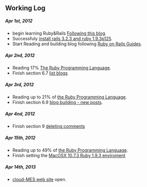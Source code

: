 Working Log
-----------

##### Apr 1st, 2012
* begin learning Ruby&Rails [Following this blog](http://huacnlee.com/blog/how-to-start-learning-ruby-on-rails/ "huacnlee blog").
* Successfuly [install rails 3.2.3 and ruby 1.9.3p125](http://eric.cloud-mes.com/2012/04/1/install-Ruby-1.9.3-and-Rails-3.2.3-on-Windows-7.html).
* Start Reading and building blog following [Ruby on Rails Guides](http://guides.rubyonrails.org/getting_started.html).

##### Apr 2nd, 2012
* Reading 17% [The Ruby Programming Language](http://www.amazon.com/Ruby-Programming-Language-David-Flanagan/dp/0596516177).
* Finish section 6.7 [list blogs](http://guides.rubyonrails.org/getting_started.html#listing-all-posts)

##### Apr 3rd, 2012
* Reading up to 21% of [the Ruby Programming Language](http://www.amazon.com/Ruby-Programming-Language-David-Flanagan/dp/0596516177).
* Finish section 6.9 [blog building - new posts](http://guides.rubyonrails.org/getting_started.html#creating-new-posts).

##### Apr 4nd, 2012
* Finish section 9 [deleting comments](http://guides.rubyonrails.org/getting_started.html#deleting-associated-objects)

##### Apr 15th, 2012
* Reading up to 49% of [the Ruby Programming Language](http://www.amazon.com/Ruby-Programming-Language-David-Flanagan/dp/0596516177).
* Finish setting the [MacOSX 10.7.3 Ruby 1.9.3 enviroment](http://ruby-china.org/wiki/install_ruby_guide)

##### Apr 14th, 2013
* [cloud-MES web site](http://www.cloud-mes.com/) open.